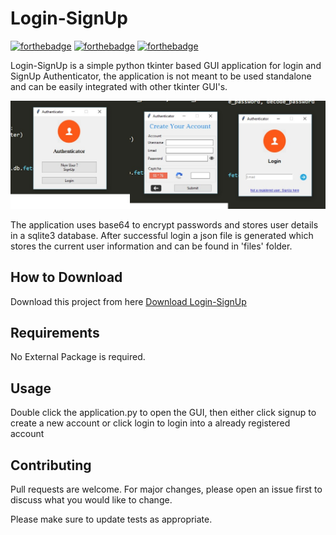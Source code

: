 # Login-SignUp

[![forthebadge](https://forthebadge.com/images/badges/built-with-love.svg)](https://forthebadge.com)
[![forthebadge](https://forthebadge.com/images/badges/built-with-swag.svg)](https://forthebadge.com)
[![forthebadge](https://forthebadge.com/images/badges/made-with-python.svg)](https://forthebadge.com)

Login-SignUp is a simple python tkinter based GUI application for login and SignUp Authenticator, the application is not meant to be used standalone and can be easily integrated with other tkinter GUI's.

![Alt text](app.jpg?raw=true "Login-SignUp")

The application uses base64 to encrypt passwords and stores user details in a sqlite3 database. After successful login a json file is generated which stores the current user information and can be found in 'files' folder.

## How to Download

Download this project from here [Download Login-SignUp](https://downgit.github.io/#/home?url=https://github.com/pyGuru123/Tkinter-Applications/tree/master/Login-SignUp)

## Requirements

No External Package is required.

## Usage

Double click the application.py to open the GUI, then either click signup to create a new account or click login to login into a already registered account

## Contributing

Pull requests are welcome. For major changes, please open an issue first to discuss what you would like to change.

Please make sure to update tests as appropriate.